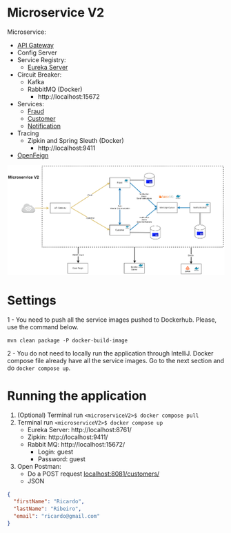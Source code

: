 # Microservice V2

Microservice:

- [API Gateway](api-gateway/README.md)
- Config Server
- Service Registry:
    - [Eureka Server](eureka-server/README.md)
- Circuit Breaker:
    - Kafka
    - RabbitMQ (Docker)
        - http://localhost:15672
- Services:
    - [Fraud](service-fraud/README.md)
    - [Customer](service-customer/README.md)
    - [Notification](service-notification/README.md)
- Tracing
    - Zipkin and Spring Sleuth (Docker)
        - http://localhost:9411
- [OpenFeign](clients/README.md)

![Microservice V2](files/MicroserviceV2.png)

# Settings

1 - You need to push all the service images pushed to Dockerhub. Please, use the command below.

```shell
mvn clean package -P docker-build-image
```

2 - You do not need to locally run the application through IntelliJ. Docker compose file already have all the service images. Go to the next section and do `docker compose up`.

# Running the application

1. (Optional) Terminal run `<microserviceV2>$ docker compose pull`
2. Terminal run `<microserviceV2>$ docker compose up`
    - Eureka Server: http://localhost:8761/
    - Zipkin: http://localhost:9411/
    - Rabbit MQ: http://localhost:15672/
        - Login: guest
        - Password: guest
3. Open Postman:
    - Do a POST request <localhost:8081/customers/>
    - JSON

```json
{
  "firstName": "Ricardo",
  "lastName": "Ribeiro",
  "email": "ricardo@gmail.com"
}
```